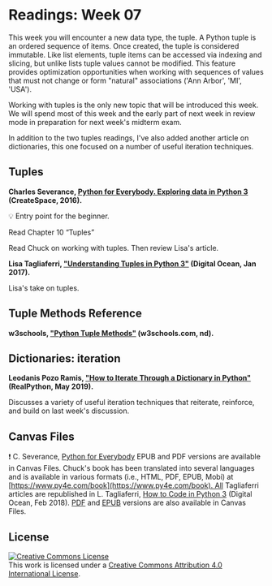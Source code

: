 # Readings: Week 07

This week you will encounter a new data type, the tuple.  A Python tuple is an ordered sequence of items. Once created, the tuple is considered immutable. Like list elements, tuple items can be accessed via indexing and slicing, but unlike lists tuple values cannot be modified. This feature provides optimization opportunities when working with sequences of values that must not change or form "natural" associations ('Ann Arbor', 'MI', 'USA').

Working with tuples is the only new topic that will be introduced this week. We will spend most of this week and the early part of next week in review mode in preparation for next week's midterm exam.

In addition to the two tuples readings, I've also added another article on dictionaries, this one focused on a number of useful iteration techniques.

## Tuples

**Charles Severance, [Python for Everybody. Exploring data in Python 3](https://www.py4e.com/book) (CreateSpace, 2016).**

:bulb: Entry point for the beginner.

Read Chapter 10 “Tuples”

Read Chuck on working with tuples. Then review Lisa's article.

**Lisa Tagliaferri, ["Understanding Tuples in Python 3"](https://www.digitalocean.com/community/tutorials/understanding-tuples-in-python-3) (Digital Ocean, Jan 2017).**

Lisa's take on tuples.

## Tuple Methods Reference

**w3schools, ["Python Tuple Methods"](https://www.w3schools.com/python/python_ref_tuple.asp) (w3schools.com, nd).**

## Dictionaries: iteration

**Leodanis Pozo Ramis, ["How to Iterate Through a Dictionary in Python"](https://realpython.com/iterate-through-dictionary-python/) (RealPython, May 2019).**

Discusses a variety of useful iteration techniques that reiterate, reinforce, and build on last week's discussion.

## Canvas Files

:exclamation: C. Severance, [Python for Everybody](https://www.py4e.com/book) EPUB and PDF versions are available in Canvas Files. Chuck's book has been translated into several languages and is available in various formats (i.e., HTML, PDF, EPUB, Mobi) at [https://www.py4e.com/book](https://www.py4e.com/book). All Tagliaferri articles are republished in L. Tagliaferri, [How to Code in Python 3](https://www.digitalocean.com/community/books/digitalocean-ebook-how-to-code-in-python) (Digital Ocean, Feb 2018). [PDF](https://do.co/python-book-pdf) and [EPUB](https://do.co/python-book-epub) versions are also available in Canvas Files.

## License

<a rel="license" href="http://creativecommons.org/licenses/by/4.0/"><img alt="Creative Commons License" style="border-width:0" src="https://i.creativecommons.org/l/by/4.0/88x31.png" /></a><br />This work is licensed under a <a rel="license" href="http://creativecommons.org/licenses/by/4.0/">Creative Commons Attribution 4.0 International License</a>.